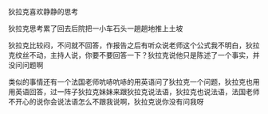 狄拉克喜欢静静的思考

狄拉克思考累了回去后院把一小车石头一趟趟地推上土坡

狄拉克比较闷，不问就不回答，作报告之后有听众说老师这个公式我不明白，狄拉克纹丝不动，主持人说，你要不要回答一下？狄拉克说他只是陈述了一个事实，并没问问题啊

类似的事情还有一个法国老师吭哧吭哧的用英语问了狄拉克一个问题，狄拉克也用用英语回答，过一阵子狄拉克妹妹来跟狄拉克说法语，狄拉克也说法语，法国老师不开心的说你会说法语怎么不跟我说啊，狄拉克说你没有问我呀

